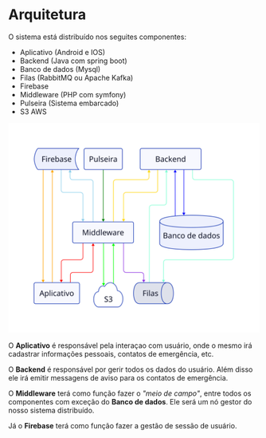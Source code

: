 # Arquitetura

O sistema está distribuído nos seguites componentes:

- Aplicativo (Android e IOS)
- Backend (Java com spring boot)
- Banco de dados (Mysql)
- Filas (RabbitMQ ou Apache Kafka)
- Firebase
- Middleware (PHP com symfony)
- Pulseira (Sistema embarcado)
- S3 AWS

![arquitetura](../_media/arquitetura.svg)

O **Aplicativo** é responsável pela interaçao com usuário, onde o mesmo irá cadastrar informações pessoais, contatos
de emergência, etc.

O **Backend** é responsável por gerir todos os dados do usuário. Além disso ele irá emitir messagens de aviso para os
contatos de emergência.

O **Middleware** terá como função fazer o *"meio de campo"*, entre todos os componentes com exceção do **Banco de dados**.
Ele será um nó gestor do nosso sistema distribuído.

Já o **Firebase** terá como função fazer a gestão de sessão de usuário.
